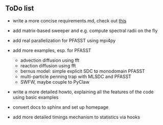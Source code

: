 ToDo list
---------
   
* write a more concise requirements.md, check out [this](https://pip.pypa.io/en/latest/reference/pip_freeze.html)

* add matrix-based sweeper and e.g. compute spectral radii on the fly

* add real parallelization for PFASST using mpi4py

* add more examples, esp. for PFASST
    - advection diffusion using fft
    - reaction diffusion using fft
    - bernus model: simple explicit SDC to monodomain PFASST
    - multi-particle penning trap with MLSDC and PFASST
    - SWFW, maybe couple to PyClaw

* write a more detailed howto, explaining all the features of the code using basic examples

* convert docs to sphinx and set up homepage

* add more detailed timings mechanism to statistics via hooks